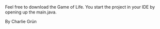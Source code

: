 Feel free to download the Game of Life.
You start the project in your IDE by opening up the main.java.

By Charlie Grün
